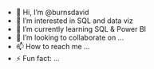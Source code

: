 - 👋 Hi, I’m @burnsdavid
- 👀 I’m interested in SQL and data  viz
- 🌱 I’m currently learning SQL & Power BI
- 💞️ I’m looking to collaborate on ...
- 📫 How to reach me ...
- ⚡ Fun fact: ...

<!---
burnsdavid/burnsdavid is a ✨ special ✨ repository because its `README.md` (this file) appears on your GitHub profile.
You can click the Preview link to take a look at your changes.
--->
